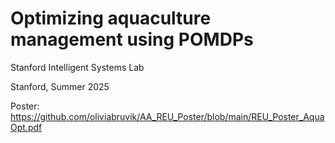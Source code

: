 # Optimizing aquaculture management using POMDPs

Stanford Intelligent Systems Lab

Stanford, Summer 2025

Poster: https://github.com/oliviabruvik/AA_REU_Poster/blob/main/REU_Poster_AquaOpt.pdf

